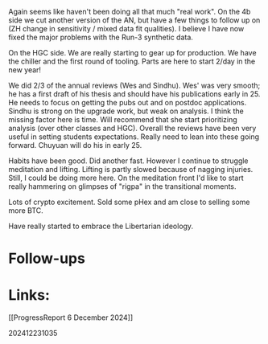 Again seems like haven't been doing all that much "real work". On the 4b side we cut another version of the AN, but have a few things to follow up on (ZH change in sensitivity / mixed data fit qualities).  I believe I have now fixed the major problems with the Run-3 synthetic data.

On the HGC side. We are really starting to gear up for production. We have the chiller and the first round of tooling.  Parts are here to start 2/day in the new year!

We did 2/3 of the annual reviews (Wes and Sindhu).  Wes' was very smooth; he has a first draft of his thesis and should have his publications early in 25. He needs to focus on getting the pubs out and on postdoc applications.  Sindhu is strong on the upgrade work, but weak on analysis. I think the missing factor here is time.  Will recommend that she start prioritizing analysis (over other classes and HGC).  Overall the reviews have been very useful in setting students expectations. Really need to lean into these going forward. Chuyuan will do his in early 25.

Habits have been good. Did another fast. However I continue to struggle meditation and lifting. Lifting is partly slowed because of nagging injuries. Still, I could be doing more here.  On the meditation front I'd like to start really hammering on glimpses of "rigpa" in the transitional moments.

Lots of crypto excitement. Sold some pHex and am close to selling some more BTC.

Have really started to embrace the Libertarian ideology. 

# Follow-ups


# Links: 
[[ProgressReport 6 December 2024]]



202412231035
